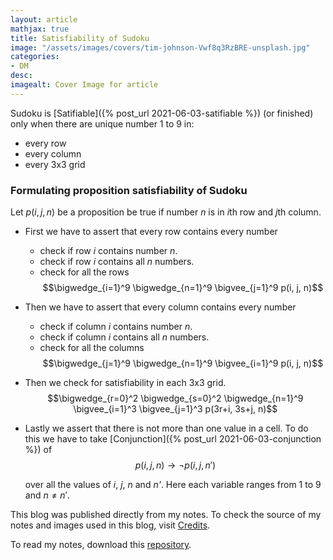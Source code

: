 ```yaml
---
layout: article
mathjax: true
title: Satisfiability of Sudoku
image: "/assets/images/covers/tim-johnson-Vwf8q3RzBRE-unsplash.jpg"
categories:
- DM
desc:   
imagealt: Cover Image for article
---
```


Sudoku is [Satifiable]({% post_url 2021-06-03-satifiable %}) (or finished) only when there are unique number 1 to 9 in:
* every row
* every column
* every 3x3 grid

### Formulating proposition satisfiability of Sudoku
Let $p(i, j, n)$ be a proposition be true if number *n* is in *i*th row and *j*th column.

































































































































































































































































































































































































* First we have to assert that every row contains every number
	- check if row *i* contains number *n*.
	- check if row *i* contains all *n* numbers.
	- check for all the rows
	$$\bigwedge_{i=1}^9 \bigwedge_{n=1}^9 \bigvee_{j=1}^9 p(i, j, n)$$
































































































































































































































































































































































































	
* Then we have to assert that every column contains every number
	- check if column *i* contains number *n*.
	- check if column *i* contains all *n* numbers.
	- check for all the columns
	$$\bigwedge_{j=1}^9 \bigwedge_{n=1}^9 \bigvee_{i=1}^9 p(i, j, n)$$

































































































































































































































































































































































































* Then we check for satisfiability in each 3x3 grid.
	$$\bigwedge_{r=0}^2 \bigwedge_{s=0}^2 \bigwedge_{n=1}^9 \bigvee_{i=1}^3 \bigvee_{j=1}^3 p(3r+i, 3s+j, n)$$
































































































































































































































































































































































































	
* Lastly we assert that there is not more than one value in a cell.
  To do this we have to take [Conjunction]({% post_url 2021-06-03-conjunction %}) of
  $$p(i, j, n) \to \neg p(i, j, n')$$
































































































































































































































































































































































































  over all the values of *i*, *j*, *n* and *n'*.
  Here each variable ranges from 1 to 9 and $n \neq n'$.

































































































































































































































































































































































































This blog was published directly from my notes.
To check the source of my notes and images used in this blog, visit <a href="/credits.html" target="_blank">Credits</a>.

To read my notes, download this <a href="https://github.com/bovem/CS" target="blank">repository</a>.